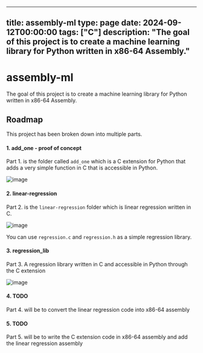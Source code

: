 
---
title: assembly-ml
type: page
date: 2024-09-12T00:00:00
tags: ["C"]
description: "The goal of this project is to create a machine learning library for Python written in x86-64 Assembly."
---


# assembly-ml

The goal of this project is to create a machine learning library for Python written in x86-64 Assembly.

## Roadmap

This project has been broken down into multiple parts.

#### 1. add_one - proof of concept
Part 1. is the folder called `add_one` which is a C extension for Python that adds a very simple function in C that is accessible in Python.

![image](https://github.com/user-attachments/assets/f127e9db-b0bb-40e9-acd7-a33207ff66d3)

#### 2. linear-regression
Part 2. is the `linear-regression` folder which is linear regression written in C.

![image](https://github.com/user-attachments/assets/e8701192-3ebd-49e8-9c9c-498871daf50b)

You can use `regression.c` and `regression.h` as a simple regression library.

#### 3. regression_lib
Part 3. A regression library written in C and accessible in Python through the C extension

![image](https://github.com/user-attachments/assets/85b1c1c4-79d0-4872-b2b8-45d4914f8a2b)

#### 4. TODO
Part 4. will be to convert the linear regression code into x86-64 assembly

#### 5. TODO
Part 5. will be to write the C extension code in x86-64 assembly and add the linear regression assembly
